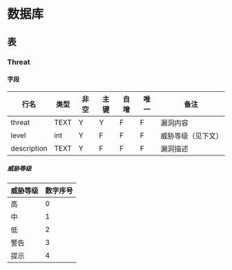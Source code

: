 # 数据库

## 表

### Threat

#### 字段

| 行名          | 类型   | 非空 | 主键 | 自增 | 唯一 | 备注        |
|-------------|------|----|----|----|----|-----------|
| threat      | TEXT | Y  | Y  | F  | F  | 漏洞内容      |
| level       | int  | Y  | F  | F  | F  | 威胁等级（见下文） |
| description | TEXT | Y  | F  | F  | F  | 漏洞描述      |

##### 威胁等级

| 威胁等级 | 数字序号 |
|------|------|
| 高    | 0    |
| 中    | 1    |
| 低    | 2    |
| 警告   | 3    |
| 提示   | 4    |

